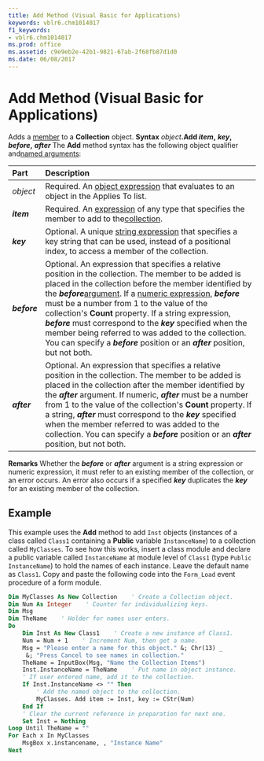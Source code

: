 ```yaml
---
title: Add Method (Visual Basic for Applications)
keywords: vblr6.chm1014017
f1_keywords:
- vblr6.chm1014017
ms.prod: office
ms.assetid: c9e9eb2e-42b1-9821-67ab-2f68fb87d1d0
ms.date: 06/08/2017
---
```



# Add Method (Visual Basic for Applications)



Adds a [member](../../Glossary/vbe-glossary.md) to a **Collection** object.
 **Syntax**
 _object_**.Add  _item_,** **_key_,** **_before_,** **_after_**
The  **Add** method syntax has the following object qualifier and[named arguments](../../Glossary/vbe-glossary.md):


|**Part**|**Description**|
|:-----|:-----|
| _object_|Required. An [object expression](../../Glossary/vbe-glossary.md) that evaluates to an object in the Applies To list.|
|**_item_**|Required. An [expression](../../Glossary/vbe-glossary.md) of any type that specifies the member to add to the[collection](../../Glossary/vbe-glossary.md).|
|**_key_**|Optional. A unique [string expression](../../Glossary/vbe-glossary.md) that specifies a key string that can be used, instead of a positional index, to access a member of the collection.|
|**_before_**|Optional. An expression that specifies a relative position in the collection. The member to be added is placed in the collection before the member identified by the  **_before_**[argument](../../Glossary/vbe-glossary.md). If a [numeric expression](../../Glossary/vbe-glossary.md),  **_before_** must be a number from 1 to the value of the collection's **Count** property. If a string expression, **_before_** must correspond to the **_key_** specified when the member being referred to was added to the collection. You can specify a **_before_** position or an **_after_** position, but not both.|
|**_after_**|Optional. An expression that specifies a relative position in the collection. The member to be added is placed in the collection after the member identified by the  **_after_** argument. If numeric, **_after_** must be a number from 1 to the value of the collection's **Count** property. If a string, **_after_** must correspond to the **_key_** specified when the member referred to was added to the collection. You can specify a **_before_** position or an **_after_** position, but not both.|

 **Remarks**
Whether the  **_before_** or **_after_** argument is a string expression or numeric expression, it must refer to an existing member of the collection, or an error occurs.
An error also occurs if a specified  **_key_** duplicates the **_key_** for an existing member of the collection.

## Example

This example uses the  **Add** method to add `Inst` objects (instances of a class called `Class1` containing a **Public** variable `InstanceName`) to a collection called  `MyClasses`. To see how this works, insert a class module and declare a public variable called  `InstanceName` at module level of `Class1` (type `Public InstanceName`) to hold the names of each instance. Leave the default name as  `Class1`. Copy and paste the following code into the  `Form_Load` event procedure of a form module.


```vb
Dim MyClasses As New Collection    ' Create a Collection object.
Dim Num As Integer    ' Counter for individualizing keys.
Dim Msg
Dim TheName    ' Holder for names user enters.
Do
    Dim Inst As New Class1    ' Create a new instance of Class1.
    Num = Num + 1    ' Increment Num, then get a name.
    Msg = "Please enter a name for this object." &; Chr(13) _
     &; "Press Cancel to see names in collection."
    TheName = InputBox(Msg, "Name the Collection Items")
    Inst.InstanceName = TheName    ' Put name in object instance.
    ' If user entered name, add it to the collection.
    If Inst.InstanceName <> "" Then
        ' Add the named object to the collection.
        MyClasses. Add item := Inst, key := CStr(Num)
    End If
    ' Clear the current reference in preparation for next one.
    Set Inst = Nothing
Loop Until TheName = ""
For Each x In MyClasses
    MsgBox x.instancename, , "Instance Name"
Next

```


